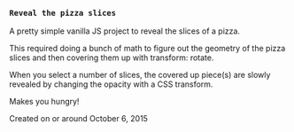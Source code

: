 ### `Reveal the pizza slices`

A pretty simple vanilla JS project to reveal the slices of a pizza.

This required doing a bunch of math to figure out the geometry of the pizza slices and then covering them up with transform: rotate.

When you select a number of slices, the covered up piece(s) are slowly revealed by changing the opacity with a CSS transform.

Makes you hungry!

Created on or around October 6, 2015